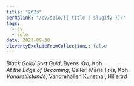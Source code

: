 ```yaml
---
title: "2023"
permalink: "/cv/solo/{{ title | slugify }}/"
tags:
  - cv
  - solo
date: 2023-09-30
eleventyExcludeFromCollections: false
---
```


<em>Black Gold/ Sort Guld</em>, Byens Kro, Kbh<br/>
<em>At the Edge of Becoming</em>, Galleri Maria Friis, Kbh<br/>
<em>Vandretilstande</em>, Vandrehallen Kunsthal, Hillerød